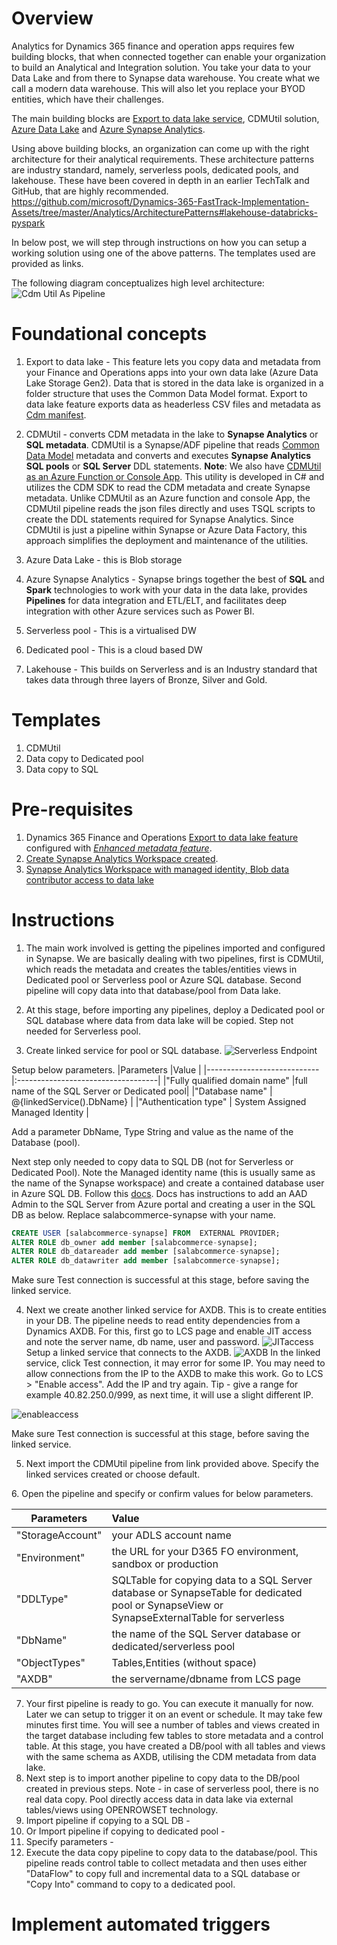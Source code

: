 
# Overview

Analytics for Dynamics 365 finance and operation apps requires few building blocks, that when connected together can enable your organization to build an Analytical and Integration solution. You take your data to your Data Lake and from there to Synapse data warehouse. You create what we call a modern data warehouse. This will also let you replace your BYOD entities, which have their challenges. 
	
The main building blocks are [Export to data lake service](https://learn.microsoft.com/en-us/dynamics365/fin-ops-core/dev-itpro/data-entities/azure-data-lake-ga-version-overview), CDMUtil solution, [Azure Data Lake](https://learn.microsoft.com/en-us/azure/storage/blobs/data-lake-storage-introduction) and [Azure Synapse Analytics](https://learn.microsoft.com/en-us/azure/synapse-analytics/overview-what-is).

Using above building blocks, an organization can come up with the right architecture for their analytical requirements. These architecture patterns are industry standard, namely, serverless pools, dedicated pools, and lakehouse. These have been covered in depth in an earlier TechTalk and GitHub, that are highly recommended. https://github.com/microsoft/Dynamics-365-FastTrack-Implementation-Assets/tree/master/Analytics/ArchitecturePatterns#lakehouse-databricks-pyspark

In below post, we will step through instructions on how you can setup a working solution using one of the above patterns. The templates used are provided as links. 

The following diagram conceptualizes high level architecture: 
![Cdm Util As Pipeline](CdmUtilAsPipeline.png)


# Foundational concepts

1. Export to data lake - This feature lets you copy data and metadata from your Finance and Operations apps into your own data lake (Azure Data Lake Storage Gen2). 
Data that is stored in the data lake is organized in a folder structure that uses the Common Data Model format. 
Export to data lake feature exports data as headerless CSV files and metadata as [Cdm manifest](https://docs.microsoft.com/en-us/common-data-model/cdm-manifest). 

2. CDMUtil - converts CDM metadata in the lake to **Synapse Analytics** or **SQL metadata**. CDMUtil is a Synapse/ADF pipeline that reads [Common Data Model](https://docs.microsoft.com/en-us/common-data-model/) metadata and converts and executes  **Synapse Analytics SQL pools** or **SQL Server** DDL statements. **Note**: We also have [CDMUtil as an Azure Function or Console App](readme.md). This utility is developed in C# and utilizes the CDM SDK to read the CDM metadata and create Synapse metadata. Unlike CDMUtil as an Azure function and console App, the CDMUtil pipeline reads the json files directly and uses TSQL scripts to create the DDL statements required for Synapse Analytics. Since CDMUtil is just a pipeline within Synapse or Azure Data Factory, this approach simplifies the deployment and maintenance of the utilities.


3. Azure Data Lake - this is Blob storage

4. Azure Synapse Analytics - Synapse brings together the best of **SQL** and **Spark** technologies to work with your data in the data lake, provides **Pipelines** for data integration and ETL/ELT, and facilitates deep integration with other Azure services such as Power BI. 

5. Serverless pool - This is a virtualised DW
6. Dedicated pool - This is a cloud based DW
7. Lakehouse - This builds on Serverless and is an Industry standard that takes data through three layers of Bronze, Silver and Gold.

# Templates 

1. CDMUtil <give link>
2. Data copy to Dedicated pool <give link>
3. Data copy to SQL <give link>

# Pre-requisites
1. Dynamics 365 Finance and Operations [Export to data lake feature](https://docs.microsoft.com/en-us/dynamics365/fin-ops-core/dev-itpro/data-entities/configure-export-data-lake) configured with [*Enhanced metadata feature*](https://docs.microsoft.com/en-us/dynamics365/fin-ops-core/dev-itpro/data-entities/azure-data-lake-enhanced-metadata#enhanced-metadata-preview).
2. [Create Synapse Analytics Workspace created](https://docs.microsoft.com/en-us/azure/synapse-analytics/quickstart-create-workspace). 
3. [Synapse Analytics Workspace with managed identity, Blob data contributor access to data lake](https://docs.microsoft.com/en-us/azure/synapse-analytics/security/how-to-grant-workspace-managed-identity-permissions#grant-permissions-to-managed-identity-after-workspace-creation)

# Instructions

1. The main work involved is getting the pipelines imported and configured in Synapse. We are basically dealing with two pipelines, first is CDMUtil, which reads the metadata and creates the tables/entities views in Dedicated pool or Serverless pool or Azure SQL database. Second pipeline will copy data into that database/pool from Data lake. 

2. At this stage, before importing any pipelines, deploy a Dedicated pool or SQL database where data from data lake will be copied. Step not needed for Serverless pool.
 
3. Create linked service for pool or SQL database. ![Serverless Endpoint](ServerlessEndpoint.png)

Setup below parameters.
|Parameters                                     |Value                               |
|----------------------------                   |:-----------------------------------|
|"Fully qualified domain name"                  |full name of the SQL Server or Dedicated pool|
|"Database name"              			| @{linkedService().DbName}   |
|"Authentication type"                	        | System Assigned Managed Identity  |

Add a parameter DbName, Type String and value as the name of the Database (pool).

Next step only needed to copy data to SQL DB (not for Serverless or Dedicated Pool). Note the Managed identity name (this is usually same as the name of the Synapse workspace) and create a contained database user in Azure SQL DB. Follow this [docs](https://learn.microsoft.com/en-us/azure/data-factory/connector-azure-sql-database?tabs=synapse-analytics#managed-identity). Docs has instructions to add an AAD Admin to the SQL Server from Azure portal and creating a user in the SQL DB as below. Replace salabcommerce-synapse with your name.
```SQL
CREATE USER [salabcommerce-synapse] FROM  EXTERNAL PROVIDER;
ALTER ROLE db_owner add member [salabcommerce-synapse];
ALTER ROLE db_datareader add member [salabcommerce-synapse];
ALTER ROLE db_datawriter add member [salabcommerce-synapse];
```
Make sure Test connection is successful at this stage, before saving the linked service.

4. Next we create another linked service for AXDB. This is to create entities in your DB. The pipeline needs to read entity dependencies from a Dynamics AXDB.
For this, first go to LCS page and enable JIT access and note the server name, db name, user and password. 
![JITaccess](JITaccess.png)
Setup a linked service that connects to the AXDB. 
![AXDB](AXDB.png)
In the linked service, click Test connection, it may error for some IP. You may need to allow connections from the IP to the AXDB to make this work. Go to LCS > "Enable access". Add the IP and try again. Tip - give a range for example 40.82.250.0/999, as next time, it will use a slight different IP.

![enableaccess](enableaccess.png)

Make sure Test connection is successful at this stage, before saving the linked service.

5. Next import the CDMUtil pipeline from link provided above. Specify the linked services created or choose default.
<paste image>
6. Open the pipeline and specify or confirm values for below parameters.
<paste image>

|Parameters                                     |Value                               |
|----------------------------                   |:-----------------------------------|
|"StorageAccount"                               |your ADLS account name|
|"Environment"              			|  the URL for your D365 FO environment, sandbox or production  |
|"DDLType"                	                |  SQLTable for copying data to a SQL Server database or SynapseTable for dedicated pool or SynapseView or 	SynapseExternalTable for serverless |
|"DbName"                               	|the name of the SQL Server database or dedicated/serverless pool|
|"ObjectTypes"                              	|Tables,Entities (without space)|
|"AXDB"                                        |the servername/dbname from LCS page|

7. Your first pipeline is ready to go. You can execute it manually for now. Later we can setup to trigger it on an event or schedule. It may take few minutes first time. You will see a number of tables and views created in the target database including few tables to store metadata and a control table. At this stage, you have created a DB/pool with all tables and views with the same schema as AXDB, utilising the CDM metadata from data lake.
8. Next step is to import another pipeline to copy data to the DB/pool created in previous steps. Note - in case of serverless pool, there is no real data copy. Pool directly access data in data lake via external tables/views using OPENROWSET technology.
9. Import pipeline if copying to a SQL DB - <give link>
10. Or Import pipeline if copying to dedicated pool - <give link>
11. Specify parameters - <paste image>
12. Execute the data copy pipeline to copy data to the database/pool. This pipeline reads control table to collect metadata and then uses either "DataFlow" to copy full and incremental data to a SQL database or "Copy Into" command to copy to a dedicated pool.

# Implement automated triggers
